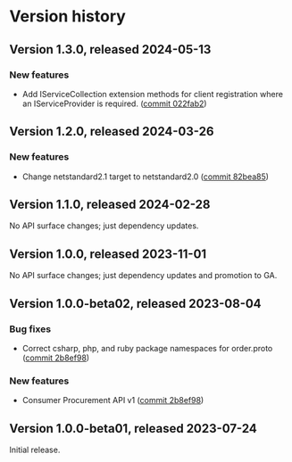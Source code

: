 # Version history

## Version 1.3.0, released 2024-05-13

### New features

- Add IServiceCollection extension methods for client registration where an IServiceProvider is required. ([commit 022fab2](https://github.com/googleapis/google-cloud-dotnet/commit/022fab203f28fb9c608972af7f8b83f571ae5694))

## Version 1.2.0, released 2024-03-26

### New features

- Change netstandard2.1 target to netstandard2.0 ([commit 82bea85](https://github.com/googleapis/google-cloud-dotnet/commit/82bea850661975b9750ac30753528cc9d2e05240))

## Version 1.1.0, released 2024-02-28

No API surface changes; just dependency updates.

## Version 1.0.0, released 2023-11-01

No API surface changes; just dependency updates and promotion to GA.

## Version 1.0.0-beta02, released 2023-08-04

### Bug fixes

- Correct csharp, php, and ruby package namespaces for order.proto ([commit 2b8ef98](https://github.com/googleapis/google-cloud-dotnet/commit/2b8ef984884b9297156420832d44e45c6252f238))

### New features

- Consumer Procurement API v1 ([commit 2b8ef98](https://github.com/googleapis/google-cloud-dotnet/commit/2b8ef984884b9297156420832d44e45c6252f238))

## Version 1.0.0-beta01, released 2023-07-24

Initial release.
